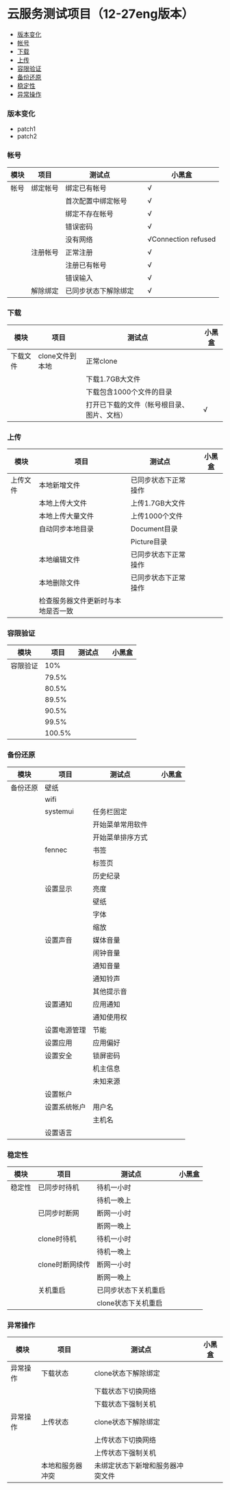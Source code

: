 # 云服务测试项目（12-27eng版本）
- [版本变化](#版本变化)
- [帐号](#帐号)
- [下载](#下载)
- [上传](#上传)
- [容限验证](#容限验证)
- [备份还原](#备份还原)
- [稳定性](#稳定性)
- [异常操作](#异常操作)

### 版本变化
- patch1
- patch2

### 帐号
|模块|项目|测试点||小黑盒|
|-----|-----|-----|-----|-----|
|帐号|绑定帐号|绑定已有帐号||√|
|||首次配置中绑定帐号||√|
|||绑定不存在帐号||√|
|||错误密码||√|
|||没有网络||√Connection refused|
||注册帐号|正常注册||√|
|||注册已有帐号||√|
|||错误输入||√|
||解除绑定|已同步状态下解除绑定||√|


### 下载
|模块|项目|测试点||小黑盒|
|-----|-----|-----|-----|-----|
|下载文件|clone文件到本地|正常clone|||
|||下载1.7GB大文件|||
|||下载包含1000个文件的目录|||
|||打开已下载的文件（帐号根目录、图片、文档）||√|


### 上传
|模块|项目|测试点||小黑盒|
|-----|-----|-----|-----|-----|
|上传文件|本地新增文件|已同步状态下正常操作|||
||本地上传大文件|上传1.7GB大文件|||
||本地上传大量文件|上传1000个文件|||
||自动同步本地目录|Document目录|||
|||Picture目录|||
||本地编辑文件|已同步状态下正常操作|||
||本地删除文件|已同步状态下正常操作|||
||检查服务器文件更新时与本地是否一致||||

### 容限验证
|模块|项目|测试点||小黑盒|
|-----|-----|-----|-----|-----|
|容限验证|10%||||
||79.5%||||
||80.5%||||
||89.5%||||
||90.5%||||
||99.5%||||
||100.5%||||

### 备份还原
|模块|项目|测试点||小黑盒|
|-----|-----|-----|-----|-----|
|备份还原|壁纸||||
||wifi||||
||systemui|任务栏固定|||
|||开始菜单常用软件|||
|||开始菜单排序方式|||
||fennec|书签|||
|||标签页|||
|||历史纪录|||
||设置显示|亮度||||
|||壁纸||||
|||字体||||
|||缩放||||
||设置声音|媒体音量||||
|||闹钟音量||||
|||通知音量||||
|||通知铃声||||
|||其他提示音||||
||设置通知|应用通知||||
|||通知使用权||||
||设置电源管理|节能||||
||设置应用|应用偏好||||
||设置安全|锁屏密码||||
|||机主信息||||
|||未知来源||||
||设置帐户|||||
||设置系统帐户|用户名||||
|||主机名||||
||设置语言|||||


### 稳定性
|模块|项目|测试点||小黑盒|
|-----|-----|-----|-----|-----|
|稳定性|已同步时待机|待机一小时|||
|||待机一晚上|||
||已同步时断网|断网一小时|||
|||断网一晚上|||
||clone时待机|待机一小时|||
|||待机一晚上|||
||clone时断网续传|断网一小时|||
|||断网一晚上|||
||关机重启|已同步状态下关机重启|||
|||clone状态下关机重启|||


### 异常操作
|模块|项目|测试点||小黑盒|
|-----|-----|-----|-----|-----|
|异常操作|下载状态|clone状态下解除绑定|||
|||下载状态下切换网络|||
|||下载状态下强制关机|||
|异常操作|上传状态|clone状态下解除绑定|||
|||上传状态下切换网络|||
|||上传状态下强制关机|||
||本地和服务器冲突|未绑定状态下新增和服务器冲突文件|||
